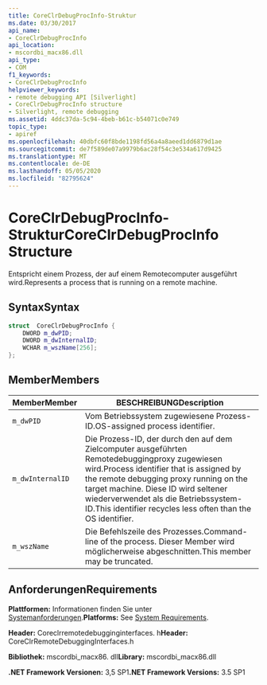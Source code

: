 ```yaml
---
title: CoreClrDebugProcInfo-Struktur
ms.date: 03/30/2017
api_name:
- CoreClrDebugProcInfo
api_location:
- mscordbi_macx86.dll
api_type:
- COM
f1_keywords:
- CoreClrDebugProcInfo
helpviewer_keywords:
- remote debugging API [Silverlight]
- CoreClrDebugProcInfo structure
- Silverlight, remote debugging
ms.assetid: 4ddc37da-5c94-4beb-b61c-b54071c0e749
topic_type:
- apiref
ms.openlocfilehash: 40dbfc60f8bde1198fd56a4a8aeed1dd6879d1ae
ms.sourcegitcommit: de7f589de07a9979b6ac28f54c3e534a617d9425
ms.translationtype: MT
ms.contentlocale: de-DE
ms.lasthandoff: 05/05/2020
ms.locfileid: "82795624"
---
```

# <a name="coreclrdebugprocinfo-structure"></a><span data-ttu-id="368bd-102">CoreClrDebugProcInfo-Struktur</span><span class="sxs-lookup"><span data-stu-id="368bd-102">CoreClrDebugProcInfo Structure</span></span>
<span data-ttu-id="368bd-103">Entspricht einem Prozess, der auf einem Remotecomputer ausgeführt wird.</span><span class="sxs-lookup"><span data-stu-id="368bd-103">Represents a process that is running on a remote machine.</span></span>  
  
## <a name="syntax"></a><span data-ttu-id="368bd-104">Syntax</span><span class="sxs-lookup"><span data-stu-id="368bd-104">Syntax</span></span>  
  
```cpp  
struct  CoreClrDebugProcInfo {  
    DWORD m_dwPID;  
    DWORD m_dwInternalID;  
    WCHAR m_wszName[256];  
};  
```  
  
## <a name="members"></a><span data-ttu-id="368bd-105">Member</span><span class="sxs-lookup"><span data-stu-id="368bd-105">Members</span></span>  
  
|<span data-ttu-id="368bd-106">Member</span><span class="sxs-lookup"><span data-stu-id="368bd-106">Member</span></span>|<span data-ttu-id="368bd-107">BESCHREIBUNG</span><span class="sxs-lookup"><span data-stu-id="368bd-107">Description</span></span>|  
|------------|-----------------|  
|`m_dwPID`|<span data-ttu-id="368bd-108">Vom Betriebssystem zugewiesene Prozess-ID.</span><span class="sxs-lookup"><span data-stu-id="368bd-108">OS-assigned process identifier.</span></span>|  
|`m_dwInternalID`|<span data-ttu-id="368bd-109">Die Prozess-ID, der durch den auf dem Zielcomputer ausgeführten Remotedebuggingproxy zugewiesen wird.</span><span class="sxs-lookup"><span data-stu-id="368bd-109">Process identifier that is assigned by the remote debugging proxy running on the target machine.</span></span> <span data-ttu-id="368bd-110">Diese ID wird seltener wiederverwendet als die Betriebssystem-ID.</span><span class="sxs-lookup"><span data-stu-id="368bd-110">This identifier recycles less often than the OS identifier.</span></span>|  
|`m_wszName`|<span data-ttu-id="368bd-111">Die Befehlszeile des Prozesses.</span><span class="sxs-lookup"><span data-stu-id="368bd-111">Command-line of the process.</span></span> <span data-ttu-id="368bd-112">Dieser Member wird möglicherweise abgeschnitten.</span><span class="sxs-lookup"><span data-stu-id="368bd-112">This member may be truncated.</span></span>|  
  
## <a name="requirements"></a><span data-ttu-id="368bd-113">Anforderungen</span><span class="sxs-lookup"><span data-stu-id="368bd-113">Requirements</span></span>  
 <span data-ttu-id="368bd-114">**Plattformen:** Informationen finden Sie unter [Systemanforderungen](../../get-started/system-requirements.md).</span><span class="sxs-lookup"><span data-stu-id="368bd-114">**Platforms:** See [System Requirements](../../get-started/system-requirements.md).</span></span>  
  
 <span data-ttu-id="368bd-115">**Header:** Coreclrremotedebugginginterfaces. h</span><span class="sxs-lookup"><span data-stu-id="368bd-115">**Header:** CoreClrRemoteDebuggingInterfaces.h</span></span>  
  
 <span data-ttu-id="368bd-116">**Bibliothek:** mscordbi_macx86. dll</span><span class="sxs-lookup"><span data-stu-id="368bd-116">**Library:** mscordbi_macx86.dll</span></span>  
  
 <span data-ttu-id="368bd-117">**.NET Framework Versionen:** 3,5 SP1</span><span class="sxs-lookup"><span data-stu-id="368bd-117">**.NET Framework Versions:** 3.5 SP1</span></span>
